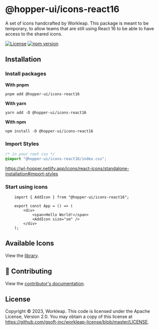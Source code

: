 # @hopper-ui/icons-react16

A set of icons handcrafted by Workleap. This package is meant to be temporary, to allow teams that are still using React 16 to be able to have access to the shared icons.

[![License](https://img.shields.io/badge/License-Apache_2.0-blue.svg)](../../LICENSE)
[![npm version](https://img.shields.io/npm/v/@hopper-ui/icons-react16)](https://www.npmjs.com/package/@hopper-ui/icons-react16)

## Installation

### Install packages

**With pnpm**

```shell
pnpm add @hopper-ui/icons-react16
```

**With yarn**

```shell
yarn add -D @hopper-ui/icons-react16
```

**With npm**

```shell
npm install -D @hopper-ui/icons-react16
```

### Import Styles
```css
/* in your root css */
@import "@hopper-ui/icons-react16/index.css";
```


https://wl-hopper.netlify.app/icons/react-icons/standalone-installation#import-styles

### Start using icons

```tsx
    import { AddIcon } from "@hopper-ui/icons-react16";

    export const App = () => (
        <div>
            <span>Hello World!</span>
            <AddIcon size="sm" />
        </div>
    );
```

## Available Icons

View the [library](https://wl-hopper.netlify.app/icons/react-icons/library).

## 🤝 Contributing

View the [contributor's documentation](https://github.com/gsoft-inc/wl-hopper/blob/main/CONTRIBUTING.md).

## License

Copyright © 2023, Workleap. This code is licensed under the Apache License, Version 2.0. You may obtain a copy of this license at https://github.com/gsoft-inc/workleap-license/blob/master/LICENSE.
